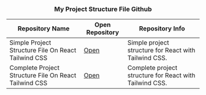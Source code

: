 <h3 align="center">My Project Structure File Github</h3>

| Repository Name | Open Repository | Repository Info |
| --------------- | --------------- | --------------- |
| Simple Project Structure File On React Tailwind CSS | [Open](https://github.com/ikramuzzaman455173/react-tailwind-starter-templates) | Simple project structure for React with Tailwind CSS. |
| Complete Project Structure File On React Tailwind CSS | [Open](https://github.com/ikramuzzaman455173/complete-react-project-setup-structure-file) | Complete project structure for React with Tailwind CSS. |



